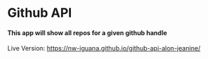 # Github API

#### This app will show all repos for a given github handle

Live Version: https://nw-iguana.github.io/github-api-alon-jeanine/
